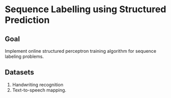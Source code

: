 # Sequence Labelling using Structured Prediction

## Goal
Implement online structured perceptron training algorithm for sequence labeling problems.

## Datasets

1. Handwriting recognition
2. Text-to-speech mapping.
